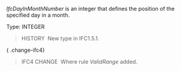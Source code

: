 ﻿_IfcDayInMonthNumber_ is an integer that defines the position of the specified day in a month.

Type: INTEGER

> HISTORY&nbsp; New type in IFC1.5.1.

{ .change-ifc4}
> IFC4 CHANGE&nbsp; Where rule _ValidRange_ added.

